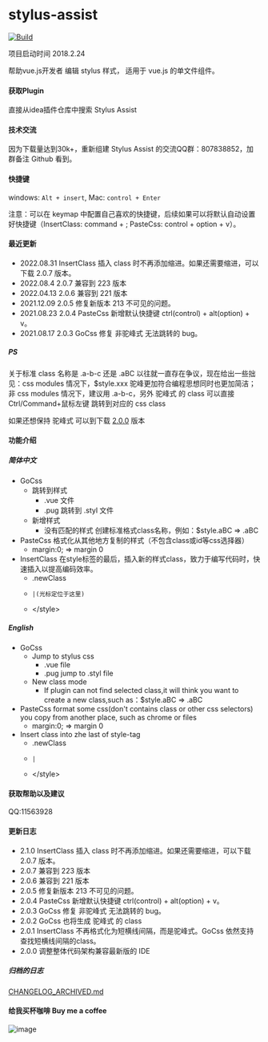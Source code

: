 # stylus-assist
[![Build](https://github.com/gucovip/stylus-assist/workflows/Build/badge.svg)](https://github.com/gucovip/stylus-assist/actions/workflows/build.yaml)


项目启动时间 2018.2.24
<!-- Plugin description -->
帮助vue.js开发者 编辑 stylus 样式， 适用于 vue.js 的单文件组件。
<!-- Plugin description end -->

#### 获取Plugin
直接从idea插件仓库中搜索 Stylus Assist

#### 技术交流
因为下载量达到30k+，重新组建 Stylus Assist 的交流QQ群：807838852，加群备注 Github 看到。

#### 快捷键
windows: `Alt + insert`, Mac: `control + Enter`

注意：可以在 keymap 中配置自己喜欢的快捷键，后续如果可以将默认自动设置好快捷键（InsertClass: command + \; PasteCss: control + option + v）。

#### 最近更新
* 2022.08.31  InsertClass 插入 class 时不再添加缩进。如果还需要缩进，可以下载 2.0.7 版本。
* 2022.08.4  2.0.7 兼容到 223 版本
* 2022.04.13  2.0.6 兼容到 221 版本
* 2021.12.09  2.0.5 修复新版本 213 不可见的问题。
* 2021.08.23  2.0.4 PasteCss 新增默认快捷键 ctrl(control) + alt(option) + v。
* 2021.08.17  2.0.3 GoCss 修复 非驼峰式 无法跳转的 bug。

##### PS
关于标准 class 名称是 .a-b-c 还是 .aBC 以往就一直存在争议，现在给出一些拙见：css modules 情况下，$style.xxx 驼峰更加符合编程思想同时也更加简洁；非 css modules 情况下，建议用 .a-b-c，另外 驼峰式 的 class 可以直接Ctrl/Command+鼠标左键 跳转到对应的 css class

如果还想保持 驼峰式 可以到下载 [2.0.0](https://plugins.jetbrains.com/plugin/download?rel=true&updateId=131276) 版本

#### 功能介绍

##### 简体中文
* GoCss
  * 跳转到样式
    * .vue 文件
    * .pug 跳转到 .styl 文件
  * 新增样式
    * 没有匹配的样式 创建标准格式class名称，例如：$style.aBC => .aBC
* PasteCss 格式化从其他地方复制的样式（不包含class或id等css选择器）
  * margin:0;  =>  margin 0
* InsertClass 在style标签的最后，插入新的样式class，致力于编写代码时，快速插入以提高编码效率。
  * .newClass
  *     |(光标定位于这里)
  * <\/style>
  

##### English
* GoCss
  * Jump to stylus css
    * .vue file
    * .pug jump to .styl file
  * New class mode
    * If plugin can not find selected class,it will think you want to create a new class,such as：$style.aBC =&gt; .aBC
* PasteCss format some css(don't contains class or other css selectors) you copy from another place, such as chrome or files
  * margin:0;  =&gt;  margin 0
* Insert class into zhe last of style-tag
  *   .newClass
  *     |
  * <\/style>

#### 获取帮助以及建议
QQ:11563928

#### 更新日志
* 2.1.0 InsertClass 插入 class 时不再添加缩进。如果还需要缩进，可以下载 2.0.7 版本。
* 2.0.7 兼容到 223 版本
* 2.0.6 兼容到 221 版本
* 2.0.5 修复新版本 213 不可见的问题。
* 2.0.4 PasteCss 新增默认快捷键 ctrl(control) + alt(option) + v。
* 2.0.3 GoCss 修复 非驼峰式 无法跳转的 bug。
* 2.0.2 GoCss 也将生成 驼峰式 的 class
* 2.0.1 InsertClass 不再格式化为短横线间隔，而是驼峰式。GoCss 依然支持查找短横线间隔的class。
* 2.0.0 调整整体代码架构兼容最新版的 IDE

##### 归档的日志
[CHANGELOG_ARCHIVED.md](./CHANGELOG_ARCHIVED.md)

#### 给我买杯咖啡 Buy me a coffee
![image](https://user-images.githubusercontent.com/13230237/128452500-292addd6-8bd6-42f1-aa9f-547341b0cb1e.png)

